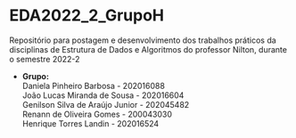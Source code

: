 # EDA2022_2_GrupoH
Repositório para postagem e desenvolvimento dos trabalhos práticos da disciplinas de Estrutura de Dados e Algoritmos do professor Nilton, durante o semestre 2022-2

- **Grupo:**  
Daniela Pinheiro Barbosa - 202016088   
João Lucas Miranda de Sousa  - 202016604   
Genilson Silva de Araújo Junior - 202045482   
Renann de Oliveira Gomes - 200043030   
Henrique Torres Landin - 202016524   
 
